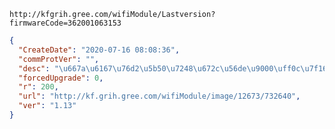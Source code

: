`http://kfgrih.gree.com/wifiModule/Lastversion?firmwareCode=362001063153`

```json
{
  "CreateDate": "2020-07-16 08:08:36",
  "commProtVer": "",
  "desc": "\u667a\u6167\u76d2\u5b50\u7248\u672c\u56de\u9000\uff0c\u7f16\u7801\u66f4\u6539-2",
  "forcedUpgrade": 0,
  "r": 200,
  "url": "http://kf.grih.gree.com/wifiModule/image/12673/732640",
  "ver": "1.13"
}
```